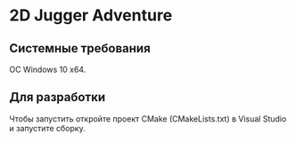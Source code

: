 # 2D Jugger Adventure
## Системные требования
OC Windows 10 x64.
## Для разработки
Чтобы запустить откройте проект CMake (CMakeLists.txt) в Visual Studio и запустите сборку.

